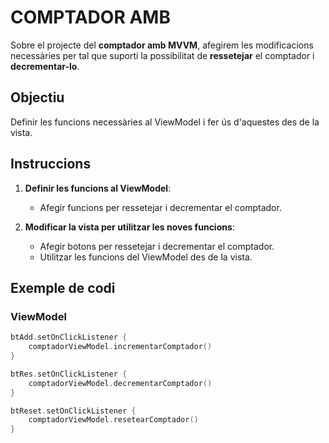 # COMPTADOR AMB 

Sobre el projecte del **comptador amb MVVM**, afegirem les modificacions necessàries per tal que suporti la possibilitat de **ressetejar** el comptador i **decrementar-lo**.

## Objectiu

Definir les funcions necessàries al ViewModel i fer ús d'aquestes des de la vista.

## Instruccions

1. **Definir les funcions al ViewModel**:
   - Afegir funcions per ressetejar i decrementar el comptador.

2. **Modificar la vista per utilitzar les noves funcions**:
   - Afegir botons per ressetejar i decrementar el comptador.
   - Utilitzar les funcions del ViewModel des de la vista.

## Exemple de codi

### ViewModel

```kotlin
btAdd.setOnClickListener {
    comptadorViewModel.incrementarComptador()
}

btRes.setOnClickListener {
    comptadorViewModel.decrementarComptador()
}

btReset.setOnClickListener {
    comptadorViewModel.resetearComptador()
}
```
